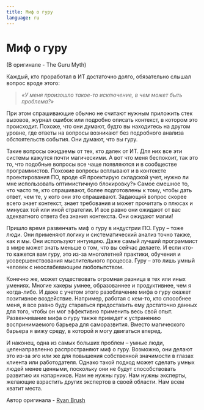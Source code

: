 ```yaml
---
title: Миф о гуру
language: ru
---
```


# Миф о гуру
(В оригинале - The Guru Myth)

Каждый, кто проработал в ИТ достаточно долго, обязательно слышал вопрос вроде этого:
> *«У меня произошло такое-то исключение, в чем может быть проблема?»*

При этом спрашивающие обычно не считают нужным приложить стек вызовов, журнал ошибок или подробно описать контекст, в котором это происходит. Похоже, что они думают, будто вы находитесь на другом уровне, где ответы на вопросы возникают без подробного анализа обстоятельств события. Они думают, что вы гуру.

Такие вопросы ожидаемы от тех, кто далек от ИТ. Для них все эти системы кажутся почти магическими. А вот что меня беспокоит, так это то, что подобные вопросы все чаще появляются и в сообществе программистов. Похожие вопросы всплывают и в контексте проектирования ПО, вроде «Я проектирую складской учет, нужно ли мне использовать оптимистичную блокировку?» Самое смешное то, что часто те, кто спрашивают, более подготовлены к тому, чтобы дать ответ, чем те, у кого они это спрашивают. Задающий вопрос скорее всего знает контекст, знает требования и может прочитать о плюсах и минусах той или иной стратегии. И все равно они ожидают от вас адекватного ответа без знания контекста. Они ожидают магии!

Пришло время развенчать миф о гуру в индустрии ПО. Гуру – тоже люди. Они применяют логику и систематический анализ точно также, как и мы. Они используют интуицию. Даже самый лучший программист в мире может знать меньше о том, что вы сейчас делаете. И если кто-то кажется вам гуру, это из-за многолетней практики, обучения и усовершенствования мыслительного процесса. Гуру – это лишь умный человек с неослабевающим любопытством.

Конечно же, может существовать огромная разница в тех или иных умениях. Многие хакеры умнее, образованнее и продуктивнее, чем я когда-либо. И даже с учетом этого разоблачение мифа о гуру окажет позитивное воздействие. Например, работая с кем-то, кто способнее меня, я все равно буду стараться предоставить ему достаточно данных для того, чтобы он мог эффективно применить весь свой опыт. Развенчивание мифа о гуру также приведет к устранению воспринимаемого барьера для саморазвития. Вместо магического барьера я вижу среду, в которой я могу двигаться вперед.

И наконец, одна из самых больших проблем – умные люди, целенаправленно распространяют миф о гуру. Возможно, они делают это из-за эго или же для повышения собственной значимости в глазах клиента или работодателя. Однако такой подход может сделать умных людей менее ценными, поскольку они не будут способствовать развитию их напарников. Нам не нужны гуру. Нам нужны эксперты, желающие взрастить других экспертов в своей области. Нам всем хватит места.


Автор оригинала - [Ryan Brush](http://programmer.97things.oreilly.com/wiki/index.php/Ryan_Brush)